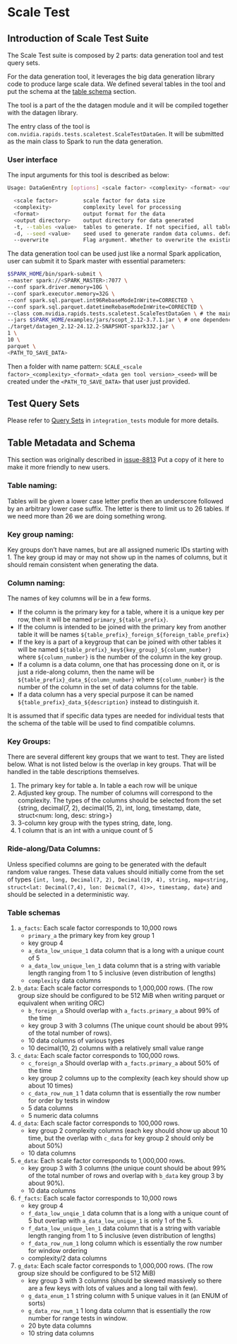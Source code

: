 # Scale Test

## Introduction of Scale Test Suite

The Scale Test suite is composed by 2 parts: data generation tool and test query
sets.

For the data generation tool, it leverages the big data generation library code
to produce large scale data. We defined several tables in the tool and put the schema
at the [table schema](#table-schema) section.

The tool is a part of the the datagen module and it will be compiled together with
the datagen library.

The entry class of the tool is `com.nvidia.rapids.tests.scaletest.ScaleTestDataGen`.
It will be submitted as the main class to Spark to run the data generation.

### User interface

The input arguments for this tool is described as below:

```bash
Usage: DataGenEntry [options] <scale factor> <complexity> <format> <output directory>

  <scale factor>        scale factor for data size
  <complexity>          complexity level for processing
  <format>              output format for the data
  <output directory>    output directory for data generated
  -t, --tables <value>  tables to generate. If not specified, all tables will be generated
  -d, --seed <value>    seed used to generate random data columns. default is 41 if not specified
  --overwrite           Flag argument. Whether to overwrite the existing data in the path.

```

The data generation tool can be used just like a normal Spark application, user
can submit it to Spark master with essential parameters:

```bash
$SPARK_HOME/bin/spark-submit \
--master spark://<SPARK_MASTER>:7077 \
--conf spark.driver.memory=10G \
--conf spark.executor.memory=32G \
--conf spark.sql.parquet.int96RebaseModeInWrite=CORRECTED \
--conf spark.sql.parquet.datetimeRebaseModeInWrite=CORRECTED \
--class com.nvidia.rapids.tests.scaletest.ScaleTestDataGen \ # the main class
--jars $SPARK_HOME/examples/jars/scopt_2.12-3.7.1.jar \ # one dependency jar just shipped with Spark under $SPARK_HOME
./target/datagen_2.12-24.12.2-SNAPSHOT-spark332.jar \
1 \
10 \
parquet \
<PATH_TO_SAVE_DATA>
```

Then a folder with name pattern: `SCALE_<scale factor>_<complexity>_<format>_<data gen tool version>_<seed>`
will be created under the `<PATH_TO_SAVE_DATA>` that user just provided.

## Test Query Sets
Please refer to [Query Sets](../integration_tests/ScaleTest.md#query-sets) in `integration_tests` module for more details.

## Table Metadata and Schema

This section was originally described in [issue-8813](https://github.com/NVIDIA/spark-rapids/issues/8813#issue-1822958165)
Put a copy of it here to make it more friendly to new users.

### Table naming:

Tables will be given a lower case letter prefix then an underscore followed by an arbitrary lower case suffix. The letter is there to limit us to 26 tables. If we need more than 26 we are doing something wrong.

### Key group naming:

Key groups don’t have names, but are all assigned numeric IDs starting with 1. The key group id may or may not show up in the names of columns, but it should remain consistent when generating the data.

### Column naming:

The names of key columns will be in a few forms. 
   * If the column is the primary key for a table, where it is a unique key per row, then it will be named `primary_${table_prefix}`.
   * If the column is intended to be joined with the primary key from another table it will be names `${table_prefix}_foreign_${foreign_table_prefix}`
   * If the key is a part of a keygroup that can be joined with other tables it will be named `${table_prefix}_key${key_group}_${column_number}` where `${column_number}` is the number of the column in the key group.
   * If a column is a data column, one that has processing done on it, or is just a ride-along column, then the name will be `${table_prefix}_data_${column_number}` where `${column_number}` is the number of the column in the set of data columns for the table.
   * If a data column has a very special purpose it can be named `${table_prefix}_data_${description}` instead to distinguish it.

It is assumed that if specific data types are needed for individual tests that the schema of the table will be used to find compatible columns.

### Key Groups:

There are several different key groups that we want to test. They are listed below. What is not listed below is the overlap in key groups. That will be handled in the table descriptions themselves.
   1. The primary key for table a. In table a each row will be unique
   2. Adjusted key group. The number of columns will correspond to the complexity. The types of the columns should be selected from the set {string, decimal(7, 2), decimal(15, 2), int, long, timestamp, date, struct<num: long, desc: string>}
   3. 3-column key group with the types string, date, long.
   4. 1 column that is an int with a unique count of 5

### Ride-along/Data Columns:

Unless specified columns are going to be generated with the default random value ranges. These data values should initially come from the set of types `{int, long, Decimal(7, 2), Decimal(19, 4), string, map<string, struct<lat: Decimal(7,4), lon: Deicmal(7, 4)>>, timestamp, date}` and should be selected in a deterministic way.

### Table schemas

  1. `a_facts`: Each scale factor corresponds to 10,000 rows
      * `primary_a` the primary key from key group 1
      * key group 4
      * `a_data_low_unique_1` data column that is a long with a unique count of 5
      * `a_data_low_unique_len_1` data column that is a string with variable length ranging from 1 to 5 inclusive (even distribution of lengths)
      * `complexity` data columns
   2. `b_data`: Each scale factor corresponds to 1,000,000 rows. (The row group size should be configured to be 512 MiB when writing parquet or equivalent when writing ORC)
      * `b_foreign_a` Should overlap with `a_facts.primary_a` about 99% of the time
      * key group 3 with 3 columns (The unique count should be about 99% of the total number of rows).
      * 10 data columns of various types
      * 10 decimal(10, 2) columns with a relatively small value range
  3. `c_data`: Each scale factor corresponds to 100,000 rows.
      * `c_foreign_a` Should overlap with `a_facts.primary_a` about 50% of the time
      * key group 2 columns up to the complexity (each key should show up about 10 times)
      * `c_data_row_num_1` 1 data column that is essentially the row number for order by tests in window
      * 5 data columns
      * 5 numeric data columns
   4. `d_data`: Each scale factor corresponds to 100,000 rows.
      * key group 2 complexity columns (each key should show up about 10 time, but the overlap with `c_data` for key group 2 should only be about 50%)
      * 10 data columns
   5. `e_data`: Each scale factor corresponds to 1,000,000 rows.
      * key group 3 with 3 columns (the unique count should be about 99% of the total number of rows and overlap with `b_data` key group 3 by about 90%).
      * 10 data columns
   6. `f_facts`: Each scale factor corresponds to 10,000 rows
      * key group 4
      * `f_data_low_unqie_1` data column that is a long with a unique count of 5 but overlap with `a_data_low_unique_1` is only 1 of the 5.
      * `f_data_low_unique_len_1` data column that is a string with variable length ranging from 1 to 5 inclusive (even distribution of lengths)
      * `f_data_row_num_1` long column which is essentially the row number for window ordering
      * complexity/2 data columns
   7. `g_data`: Each scale factor corresponds to 1,000,000 rows. (The row group size should be configured to be 512 MiB)
      * key group 3 with 3 columns (should be skewed massively so there are a few keys with lots of values and a long tail with few).
      * `g_data_enum_1` 1 string column with 5 unique values in it (an ENUM of sorts)
      * `g_data_row_num_1` 1 long data column that is essentially the row number for range tests in window.
      * 20 byte data columns
      * 10 string data columns

